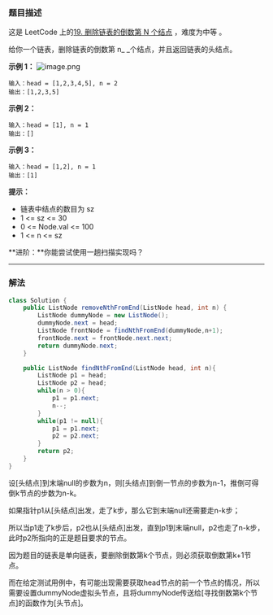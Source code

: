 ### 题目描述

这是 LeetCode 上的[19. 删除链表的倒数第 N 个结点](https://leetcode.cn/problems/remove-nth-node-from-end-of-list/) ，难度为中等 。



给你一个链表，删除链表的倒数第 n_ _个结点，并且返回链表的头结点。

**示例 1：**
![image.png](https://cdn.nlark.com/yuque/0/2024/png/33679858/1717743327582-56fb8402-6ee2-4e35-bb60-eb9e07ccdb57.png#averageHue=%23f2eded&clientId=u97c584a9-a10a-4&from=paste&id=ub6f9ac37&originHeight=222&originWidth=542&originalType=url&ratio=2&rotation=0&showTitle=false&size=30923&status=done&style=none&taskId=u6608a97c-883b-4a72-a523-da8a14ea368&title=)
```
输入：head = [1,2,3,4,5], n = 2
输出：[1,2,3,5]
```
**示例 2：**
```
输入：head = [1], n = 1
输出：[]
```
**示例 3：**
```
输入：head = [1,2], n = 1
输出：[1]
```

**提示：**

- 链表中结点的数目为 sz
- 1 <= sz <= 30
- 0 <= Node.val <= 100
- 1 <= n <= sz

**进阶：**你能尝试使用一趟扫描实现吗？


---

### 解法
```java
class Solution {
    public ListNode removeNthFromEnd(ListNode head, int n) {
        ListNode dummyNode = new ListNode();
        dummyNode.next = head;
        ListNode frontNode = findNthFromEnd(dummyNode,n+1);
        frontNode.next = frontNode.next.next;
        return dummyNode.next;
    }

    public ListNode findNthFromEnd(ListNode head, int n){
        ListNode p1 = head;
        ListNode p2 = head;
        while(n > 0){
            p1 = p1.next;
            n--;
        }
        while(p1 != null){
            p1 = p1.next;
            p2 = p2.next;
        }
        return p2;
    }
}
```
设[头结点]到末端null的步数为n，则[头结点]到倒一节点的步数为n-1，推倒可得 倒k节点的步数为n-k。

如果指针p1从[头结点]出发，走了k步，那么它到末端null还需要走n-k步；

所以当p1走了k步后，p2也从[头结点]出发，直到p1到末端null，p2也走了n-k步，此时p2所指向的正是题目要求的节点。



因为题目的链表是单向链表，要删除倒数第k个节点，则必须获取倒数第k+1节点。

而在给定测试用例中，有可能出现需要获取head节点的前一个节点的情况，所以需要设置dummyNode虚拟头节点，且将dummyNode传送给[寻找倒数第k个节点]的函数作为[头节点]。



